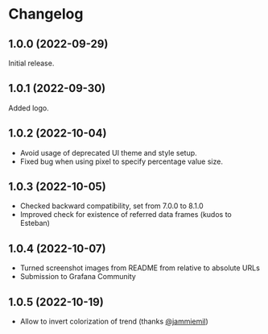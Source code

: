 # Changelog

## 1.0.0 (2022-09-29)

Initial release.

## 1.0.1 (2022-09-30)

Added logo.

## 1.0.2 (2022-10-04)

* Avoid usage of deprecated UI theme and style setup.
* Fixed bug when using pixel to specify percentage value size.

## 1.0.3 (2022-10-05)

* Checked backward compatibility, set from 7.0.0 to 8.1.0
* Improved check for existence of referred data frames (kudos to Esteban)

## 1.0.4 (2022-10-07)

* Turned screenshot images from README from relative to absolute URLs
* Submission to Grafana Community 

## 1.0.5 (2022-10-19)

* Allow to invert colorization of trend (thanks [@jammiemil](https://github.com/nikos/grafana-percent-trend-panel/issues/10))
